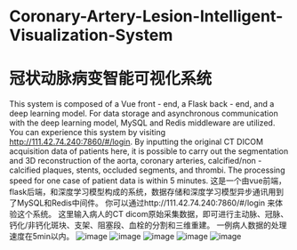 # Coronary-Artery-Lesion-Intelligent-Visualization-System
# 冠状动脉病变智能可视化系统

This system is composed of a Vue front - end, a Flask back - end, and a deep learning model. For data storage and asynchronous communication with the deep learning model, MySQL and Redis middleware are utilized. You can experience this system by visiting http://111.42.74.240:7860/#/login. By inputting the original CT DICOM acquisition data of patients here, it is possible to carry out the segmentation and 3D reconstruction of the aorta, coronary arteries, calcified/non - calcified plaques, stents, occluded segments, and thrombi. The processing speed for one case of patient data is within 5 minutes.
这是一个由vue前端，flask后端，和深度学习模型构成的系统，数据存储和深度学习模型异步通讯用到了MySQL和Redis中间件。
你可以通过http://111.42.74.240:7860/#/login 来体验这个系统。
这里输入病人的CT dicom原始采集数据，即可进行主动脉、冠脉、钙化/非钙化斑块、支架、阻塞段、血栓的分割和三维重建。
一例病人数据的处理速度在5min以内。
![image](https://github.com/user-attachments/assets/f0820fb3-a1c0-44a2-8fde-15c3e93bd43a)
![image](https://github.com/user-attachments/assets/e7eb1bba-7ec1-468d-9754-77d8912c706f)
![image](https://github.com/user-attachments/assets/15e4b75a-3788-4790-ab2c-700265d6954d)
![image](https://github.com/user-attachments/assets/82291670-120b-4433-8689-35884db9a96d)
![image](https://github.com/user-attachments/assets/26a5dcee-6cf2-458c-a140-08b6cd3148d2)


